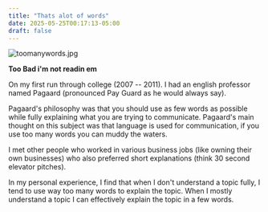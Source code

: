 ```yaml
---
title: "Thats alot of words"
date: 2025-05-25T00:17:13-05:00
draft: false
---
```


![toomanywords.jpg](/toomanywords.jpg)

**Too Bad i'm not readin em**

On my first run through college (2007 -- 2011). I had an english professor named Pagaard (pronounced Pay Guard as he would always say).

Pagaard's philosophy was that you should use as few words as possible while fully explaining what you are trying to communicate. Pagaard's main thought on this subject was that language is used for communication, if you use too many words you can muddy the waters.

I met other people who worked in various business jobs (like owning their own businesses) who also preferred short explanations (think 30 second elevator pitches).

In my personal experience, I find that when I don't understand a topic fully, I tend to use way too many words to explain the topic. When I mostly understand a topic I can effectively explain the topic in a few words.